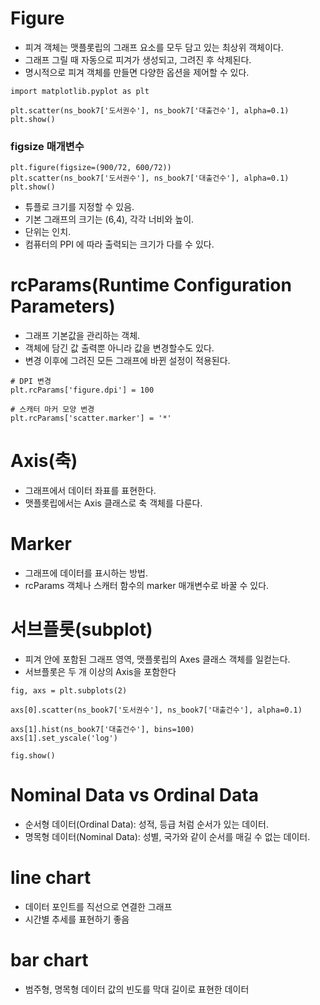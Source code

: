 # Figure 
- 피겨 객체는 맷플롯립의 그래프 요소를 모두 담고 있는 최상위 객체이다.
- 그래프 그릴 때 자동으로 피겨가 생성되고, 그려진 후 삭제된다.
- 명시적으로 피겨 객체를 만들면 다양한 옵션을 제어할 수 있다.

```
import matplotlib.pyplot as plt

plt.scatter(ns_book7['도서권수'], ns_book7['대출건수'], alpha=0.1)
plt.show()
```

### figsize 매개변수
```
plt.figure(figsize=(900/72, 600/72))
plt.scatter(ns_book7['도서권수'], ns_book7['대출건수'], alpha=0.1)
plt.show()
```
- 튜플로 크기를 지정할 수 있음.
- 기본 그래프의 크기는 (6,4), 각각 너비와 높이.
- 단위는 인치.
- 컴퓨터의 PPI 에 따라 출력되는 크기가 다를 수 있다.


# rcParams(Runtime Configuration Parameters)
- 그래프 기본값을 관리하는 객체.
- 객체에 담긴 값 출력뿐 아니라 값을 변경할수도 있다.
- 변경 이후에 그려진 모든 그래프에 바뀐 설정이 적용된다.

```
# DPI 변경
plt.rcParams['figure.dpi'] = 100

# 스캐터 마커 모양 변경
plt.rcParams['scatter.marker'] = '*'
```


# Axis(축)
- 그래프에서 데이터 좌표를 표현한다.
- 맷플롯립에서는 Axis 클래스로 축 객체를 다룬다.

# Marker
- 그래프에 데이터를 표시하는 방법.
- rcParams 객체나 스캐터 함수의 marker 매개변수로 바꿀 수 있다.


# 서브플롯(subplot)
- 피겨 안에 포함된 그래프 영역, 맷플롯립의 Axes 클래스 객체를 일컫는다.
- 서브플롯은 두 개 이상의 Axis을 포함한다

```
fig, axs = plt.subplots(2)

axs[0].scatter(ns_book7['도서권수'], ns_book7['대출건수'], alpha=0.1)

axs[1].hist(ns_book7['대출건수'], bins=100)
axs[1].set_yscale('log')

fig.show()
```

# Nominal Data vs Ordinal Data
- 순서형 데이터(Ordinal Data): 성적, 등급 처럼 순서가 있는 데이터.
- 명목형 데이터(Nominal Data): 성별, 국가와 같이 순서를 매길 수 없는 데이터.


# line chart
- 데이터 포인트를 직선으로 연결한 그래프
- 시간별 추세를 표현하기 좋음


# bar chart
- 범주형, 명목형 데이터 값의 빈도를 막대 길이로 표현한 데이터





